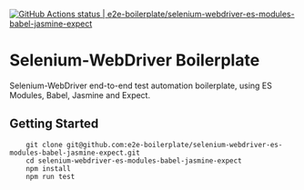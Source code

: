 [![GitHub Actions status | e2e-boilerplate/selenium-webdriver-es-modules-babel-jasmine-expect](https://github.com/e2e-boilerplate/selenium-webdriver-es-modules-babel-jasmine-expect/workflows/selenium-webdriver-es-modules-babel-jasmine-expect/badge.svg)](https://github.com/e2e-boilerplate/selenium-webdriver-es-modules-babel-jasmine-expect/actions?workflow=selenium-webdriver-es-modules-babel-jasmine-expect)
    
# Selenium-WebDriver Boilerplate
    
Selenium-WebDriver end-to-end test automation boilerplate, using ES Modules, Babel, Jasmine and Expect.
    
## Getting Started
    	git clone git@github.com:e2e-boilerplate/selenium-webdriver-es-modules-babel-jasmine-expect.git
    	cd selenium-webdriver-es-modules-babel-jasmine-expect
    	npm install
    	npm run test